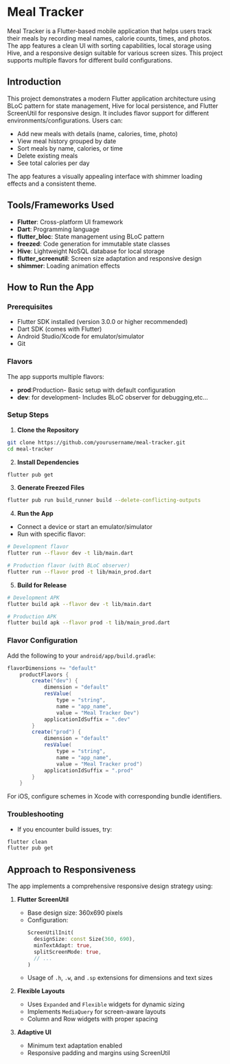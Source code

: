 # Meal Tracker

Meal Tracker is a Flutter-based mobile application that helps users track their meals by recording meal names, calorie counts, times, and photos. The app features a clean UI with sorting capabilities, local storage using Hive, and a responsive design suitable for various screen sizes. This project supports multiple flavors for different build configurations.

## Introduction

This project demonstrates a modern Flutter application architecture using BLoC pattern for state management, Hive for local persistence, and Flutter ScreenUtil for responsive design. It includes flavor support for different environments/configurations. Users can:
- Add new meals with details (name, calories, time, photo)
- View meal history grouped by date
- Sort meals by name, calories, or time
- Delete existing meals
- See total calories per day

The app features a visually appealing interface with shimmer loading effects and a consistent theme.

## Tools/Frameworks Used

- **Flutter**: Cross-platform UI framework
- **Dart**: Programming language
- **flutter_bloc**: State management using BLoC pattern
- **freezed**: Code generation for immutable state classes
- **Hive**: Lightweight NoSQL database for local storage
- **flutter_screenutil**: Screen size adaptation and responsive design
- **shimmer**: Loading animation effects


## How to Run the App

### Prerequisites
- Flutter SDK installed (version 3.0.0 or higher recommended)
- Dart SDK (comes with Flutter)
- Android Studio/Xcode for emulator/simulator
- Git

### Flavors
The app supports multiple flavors:
- **prod**:Production- Basic setup with default configuration
- **dev**: for development- Includes BLoC observer for debugging,etc...

### Setup Steps
1. **Clone the Repository**
```bash
git clone https://github.com/yourusername/meal-tracker.git
cd meal-tracker
```

2. **Install Dependencies**
```bash
flutter pub get
```

3. **Generate Freezed Files**
```bash
flutter pub run build_runner build --delete-conflicting-outputs
```

4. **Run the App**
- Connect a device or start an emulator/simulator
- Run with specific flavor:
```bash
# Development flavor
flutter run --flavor dev -t lib/main.dart

# Production flavor (with BLoC observer)
flutter run --flavor prod -t lib/main_prod.dart
```

5. **Build for Release**
```bash
# Development APK
flutter build apk --flavor dev -t lib/main.dart

# Production APK
flutter build apk --flavor prod -t lib/main_prod.dart

```

### Flavor Configuration
Add the following to your `android/app/build.gradle`:
```gradle
flavorDimensions += "default"
    productFlavors {
        create("dev") {
            dimension = "default"
            resValue(
                type = "string",
                name = "app_name",
                value = "Meal Tracker Dev")
            applicationIdSuffix = ".dev"
        }
        create("prod") {
            dimension = "default"
            resValue(
                type = "string",
                name = "app_name",
                value = "Meal Tracker prod")
            applicationIdSuffix = ".prod"
        }
    }
```

For iOS, configure schemes in Xcode with corresponding bundle identifiers.

### Troubleshooting
- If you encounter build issues, try:
```bash
flutter clean
flutter pub get
```

## Approach to Responsiveness

The app implements a comprehensive responsive design strategy using:

1. **Flutter ScreenUtil**
   - Base design size: 360x690 pixels
   - Configuration:
     ```dart
     ScreenUtilInit(
       designSize: const Size(360, 690),
       minTextAdapt: true,
       splitScreenMode: true,
       // ...
     )
     ```
   - Usage of `.h`, `.w`, and `.sp` extensions for dimensions and text sizes

2. **Flexible Layouts**
   - Uses `Expanded` and `Flexible` widgets for dynamic sizing
   - Implements `MediaQuery` for screen-aware layouts
   - Column and Row widgets with proper spacing

3. **Adaptive UI**
   - Minimum text adaptation enabled
   - Responsive padding and margins using ScreenUtil


